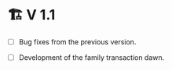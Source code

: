 # 🏗️ V 1.1

* [ ] Bug fixes from the previous version.
* [ ] Development of the family transaction dawn.

